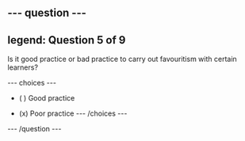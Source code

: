 --- question ---
---
legend: Question 5 of 9
---

Is it good practice or bad practice to carry out favouritism with certain learners?

--- choices ---
- ( ) Good practice

- (x) Poor practice
--- /choices ---

--- /question ---
